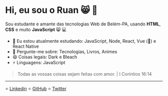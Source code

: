 # Hi, eu sou o Ruan :smile_cat: :wave:

Sou estudante e amante das tecnologias Web de Belém-PA, usando **HTML**, **CSS** e muito **JavaScript** :smile_cat: 💻

- 🌱 Eu estou atualmente estudando: JavaScript, Node, React, Vue (💚) e React Native
- 💬 Pergunte-me sobre: Tecnologias, Livros, Animes
- 😄 Coisas legais: Dark e Bleach
-  ⚡ Linguagens: JavaScript


> Todas as vossas coisas sejam feitas com amor. | I Coríntios 16:14

---
⭐️ [Linkedin](https://www.linkedin.com/in/ruan-valente)
⭐️ [GitHub](https://github.com/ruanvalente)
⭐️ [Twitter](https://twitter.com/ruantux)


